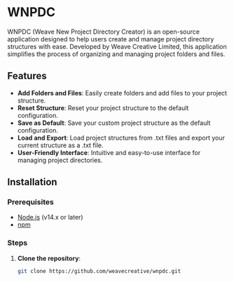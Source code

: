 # WNPDC

WNPDC (Weave New Project Directory Creator) is an open-source application designed to help users create and manage project directory structures with ease. Developed by Weave Creative Limited, this application simplifies the process of organizing and managing project folders and files.

## Features

- **Add Folders and Files**: Easily create folders and add files to your project structure.
- **Reset Structure**: Reset your project structure to the default configuration.
- **Save as Default**: Save your custom project structure as the default configuration.
- **Load and Export**: Load project structures from .txt files and export your current structure as a .txt file.
- **User-Friendly Interface**: Intuitive and easy-to-use interface for managing project directories.

## Installation

### Prerequisites

- [Node.js](https://nodejs.org/) (v14.x or later)
- [npm](https://www.npmjs.com/)

### Steps

1. **Clone the repository**:
   ```bash
   git clone https://github.com/weavecreative/wnpdc.git
